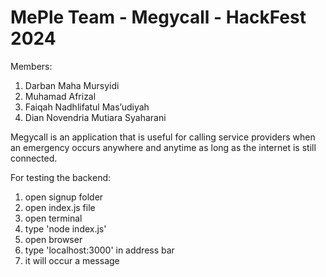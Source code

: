 # MePle Team - Megycall - HackFest 2024
Members:
1. Darban Maha Mursyidi
2. Muhamad Afrizal
3. Faiqah Nadhlifatul Mas’udiyah
4. Dian Novendria Mutiara Syaharani

Megycall is an application that is useful for calling service providers when an emergency occurs anywhere and anytime as long as the internet is still connected.

For testing the backend:
1. open signup folder
2. open index.js file
3. open terminal
4. type 'node index.js'
5. open browser
6. type 'localhost:3000' in address bar
7. it will occur a message
